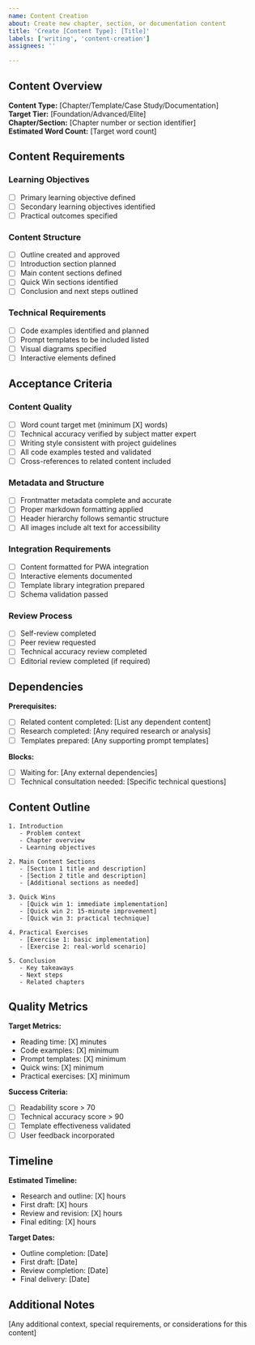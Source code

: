 ```yaml
---
name: Content Creation
about: Create new chapter, section, or documentation content
title: 'Create [Content Type]: [Title]'
labels: ['writing', 'content-creation']
assignees: ''

---
```


## Content Overview

**Content Type:** [Chapter/Template/Case Study/Documentation]  
**Target Tier:** [Foundation/Advanced/Elite]  
**Chapter/Section:** [Chapter number or section identifier]  
**Estimated Word Count:** [Target word count]

## Content Requirements

### Learning Objectives
- [ ] Primary learning objective defined
- [ ] Secondary learning objectives identified
- [ ] Practical outcomes specified

### Content Structure
- [ ] Outline created and approved
- [ ] Introduction section planned
- [ ] Main content sections defined
- [ ] Quick Win sections identified
- [ ] Conclusion and next steps outlined

### Technical Requirements
- [ ] Code examples identified and planned
- [ ] Prompt templates to be included listed
- [ ] Visual diagrams specified
- [ ] Interactive elements defined

## Acceptance Criteria

### Content Quality
- [ ] Word count target met (minimum [X] words)
- [ ] Technical accuracy verified by subject matter expert
- [ ] Writing style consistent with project guidelines
- [ ] All code examples tested and validated
- [ ] Cross-references to related content included

### Metadata and Structure
- [ ] Frontmatter metadata complete and accurate
- [ ] Proper markdown formatting applied
- [ ] Header hierarchy follows semantic structure
- [ ] All images include alt text for accessibility

### Integration Requirements
- [ ] Content formatted for PWA integration
- [ ] Interactive elements documented
- [ ] Template library integration prepared
- [ ] Schema validation passed

### Review Process
- [ ] Self-review completed
- [ ] Peer review requested
- [ ] Technical accuracy review completed
- [ ] Editorial review completed (if required)

## Dependencies

**Prerequisites:**
- [ ] Related content completed: [List any dependent content]
- [ ] Research completed: [Any required research or analysis]
- [ ] Templates prepared: [Any supporting prompt templates]

**Blocks:**
- [ ] Waiting for: [Any external dependencies]
- [ ] Technical consultation needed: [Specific technical questions]

## Content Outline

```
1. Introduction
   - Problem context
   - Chapter overview
   - Learning objectives

2. Main Content Sections
   - [Section 1 title and description]
   - [Section 2 title and description]
   - [Additional sections as needed]

3. Quick Wins
   - [Quick win 1: immediate implementation]
   - [Quick win 2: 15-minute improvement]
   - [Quick win 3: practical technique]

4. Practical Exercises
   - [Exercise 1: basic implementation]
   - [Exercise 2: real-world scenario]

5. Conclusion
   - Key takeaways
   - Next steps
   - Related chapters
```

## Quality Metrics

**Target Metrics:**
- Reading time: [X] minutes
- Code examples: [X] minimum
- Prompt templates: [X] minimum
- Quick wins: [X] minimum
- Practical exercises: [X] minimum

**Success Criteria:**
- [ ] Readability score > 70
- [ ] Technical accuracy score > 90
- [ ] Template effectiveness validated
- [ ] User feedback incorporated

## Timeline

**Estimated Timeline:**
- Research and outline: [X] hours
- First draft: [X] hours  
- Review and revision: [X] hours
- Final editing: [X] hours

**Target Dates:**
- Outline completion: [Date]
- First draft: [Date]
- Review completion: [Date]
- Final delivery: [Date]

## Additional Notes

[Any additional context, special requirements, or considerations for this content]